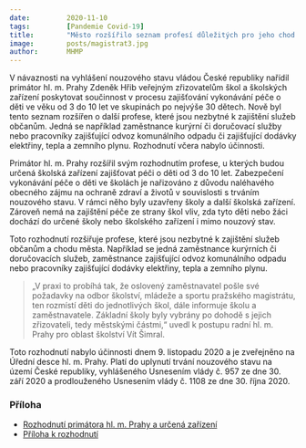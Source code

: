 ```yaml
---
date:         2020-11-10
tags:         [Pandemie Covid-19]
title:        "Město rozšířilo seznam profesí důležitých pro jeho chod. Dětem zaměstnanců bude poskytnuta péče"
image: 	      posts/magistrat3.jpg
author:       MHMP
---
```


V návaznosti na vyhlášení nouzového stavu vládou České republiky nařídil primátor hl. m. Prahy Zdeněk Hřib veřejným zřizovatelům škol a školských zařízení poskytovat součinnost v procesu zajišťování vykonávání péče o děti ve věku od 3 do 10 let ve skupinách po nejvýše 30 dětech. Nově byl tento seznam rozšířen o další profese, které jsou nezbytné k zajištění služeb občanům. Jedná se například zaměstnance kurýrní či doručovací služby nebo pracovníky zajišťující odvoz komunálního odpadu či zajišťující dodávky elektřiny, tepla a zemního plynu. Rozhodnutí včera nabylo účinnosti.

Primátor hl. m. Prahy rozšířil svým rozhodnutím profese, u kterých budou určená školská zařízení zajišťovat péči o děti od 3 do 10 let. Zabezpečení vykonávání péče o děti ve školách je nařizováno z důvodu naléhavého obecného zájmu na ochraně zdraví a životů v souvislosti s trváním nouzového stavu. V rámci něho byly uzavřeny školy a další školská zařízení. Zároveň nemá na zajištění péče ze strany škol vliv, zda tyto děti nebo žáci dochází do určené školy nebo školského zařízení i mimo nouzový stav.

Toto rozhodnutí rozšiřuje profese, které jsou nezbytné k zajištění služeb občanům a chodu města. Například se jedná zaměstnance kurýrních či doručovacích služeb, zaměstnance zajišťující odvoz komunálního odpadu nebo pracovníky zajišťující dodávky elektřiny, tepla a zemního plynu.

> „V praxi to probíhá tak, že oslovený zaměstnavatel pošle své požadavky na odbor školství, mládeže a sportu pražského magistrátu, ten rozmístí děti do jednotlivých škol, dále informuje školu a zaměstnavatele. Základní školy byly vybrány po dohodě s jejich zřizovateli, tedy městskými částmi,“ uvedl k postupu radní hl. m. Prahy pro oblast školství Vít Šimral.

Toto rozhodnutí nabylo účinnosti dnem 9. listopadu 2020 a je zveřejněno na Úřední desce hl. m. Prahy. Platí do uplynutí trvání nouzového stavu na území České republiky, vyhlášeného Usnesením vlády č. 957 ze dne 30. září 2020 a prodlouženého Usnesením vlády č. 1108 ze dne 30. října 2020.

### Příloha

* [Rozhodnutí primátora hl. m. Prahy a určená zařízení](https://a.pirati.cz/praha/pdf/dec.pdf)
* [Příloha k rozhodnutí](https://a.pirati.cz/praha/pdf/dec1.pdf)
